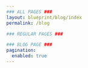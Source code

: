 ```yaml
---
### ALL PAGES ###
layout: blueprint/blog/index
permalink: /blog

### REGULAR PAGES ###

### BLOG PAGE ###
pagination:
  enabled: true
---
```

